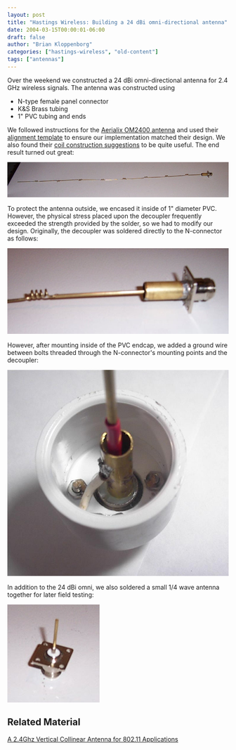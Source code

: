```yaml
---
layout: post
title: "Hastings Wireless: Building a 24 dBi omni-directional antenna"
date: 2004-03-15T00:00:01-06:00
draft: false
author: "Brian Kloppenborg"
categories: ["hastings-wireless", "old-content"]
tags: ["antennas"]
---
```


Over the weekend we constructed a 24 dBi omni-directional antenna for 2.4 GHz
wireless signals. The antenna was constructed using

* N-type female panel connector
* K&S Brass tubing
* 1" PVC tubing and ends 

We followed instructions for the 
[Aerialix OM2400 antenna](/downloads/aerialix-om2400-all-inst.pdf) 
and used their
[alignment template](/downloads/aerialix-alignment-template-sheet.pdf)
to ensure our implementation matched their design. We also found their
[coil construction suggestions](/downloads/aerialix-antenna-hints.zip)
to be quite useful. The end result turned out great:

![Custom-built 24 dBi omni-directional Antenna](/images/hastings-wireless/antennas/24dbi-omnidirectional-antenna.jpg)

To protect the antenna outside, we encased it inside of 1" diameter PVC.
However, the physical stress placed upon the decoupler frequently exceeded
the strength provided by the solder, so we had to modify our design.
Originally, the decoupler was soldered directly to the N-connector as 
follows:

![Decoupler](/images/hastings-wireless/antennas/24dbi-omni-decoupler.jpg)

However, after mounting inside of the PVC endcap, we added a ground wire
between bolts threaded through the N-connector's mounting points and
the decoupler:

![Endcap](/images/hastings-wireless/antennas/24dbi-omni-inside-endcap.jpg)

In addition to the 24 dBi omni, we also soldered a small 1/4 wave antenna
together for later field testing:

![Quarter Wave N-connector](/images/hastings-wireless/antennas/quarter-wave-n-connector.jpg)

## Related Material

[A 2.4Ghz Vertical Collinear Antenna for 802.11 Applications](https://www.nodomainname.co.uk/Omnicolinear/2-4collinear.htm)
